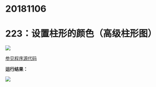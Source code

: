 # 20181106

# 223：设置柱形的颜色（高级柱形图）

<img src="http://image.renkaigis.com/keepcoding/2018110601.png">

<a href="https://github.com/renkaigis/KeepCoding/tree/master/2018/11/06" target="_blank">参见程序源代码</a>

**运行结果：**

<img src="http://image.renkaigis.com/keepcoding/2018110602.png">